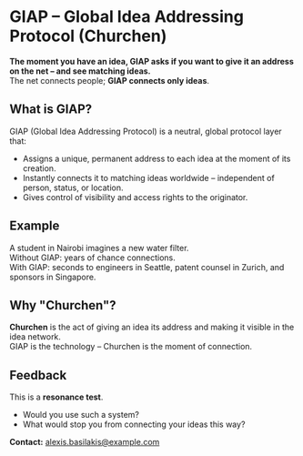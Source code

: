 # GIAP – Global Idea Addressing Protocol (Churchen)

**The moment you have an idea, GIAP asks if you want to give it an address on the net – and see matching ideas.**  
The net connects people; **GIAP connects only ideas**.

## What is GIAP?
GIAP (Global Idea Addressing Protocol) is a neutral, global protocol layer that:
- Assigns a unique, permanent address to each idea at the moment of its creation.
- Instantly connects it to matching ideas worldwide – independent of person, status, or location.
- Gives control of visibility and access rights to the originator.


## Example
A student in Nairobi imagines a new water filter.  
Without GIAP: years of chance connections.  
With GIAP: seconds to engineers in Seattle, patent counsel in Zurich, and sponsors in Singapore.


## Why "Churchen"?
**Churchen** is the act of giving an idea its address and making it visible in the idea network.  
GIAP is the technology – Churchen is the moment of connection.

## Feedback
This is a **resonance test**.  
- Would you use such a system?  
- What would stop you from connecting your ideas this way?


**Contact:** alexis.basilakis@example.com

